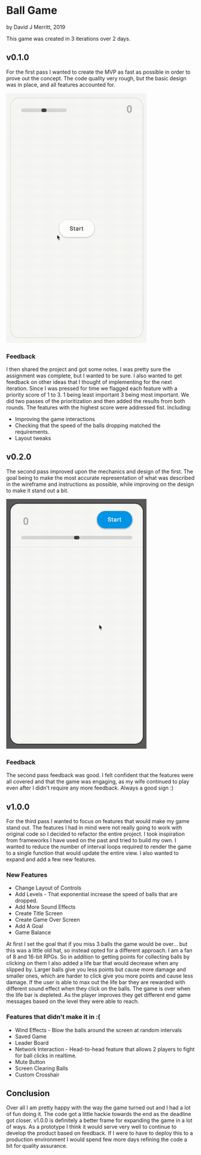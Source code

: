 # Ball Game
by David J Merritt, 2019

This game was created in 3 iterations over 2 days.

## v0.1.0
For the first pass I wanted to create the MVP as fast as possible in order to prove out the concept.  The code quality very rough, but the basic design was in place, and all features accounted for.

<img src="img/ball_game_demo_v0_1_0_1080p_24fps.gif" width="375" height="667">

### Feedback
I then shared the project and got some notes.  I was pretty sure the assignment was complete, but I wanted to be sure. I also wanted to get feedback on other ideas that I thought of implementing for the next iteration.  Since I was pressed for time we flagged each feature with a priority score of 1 to 3.  1 being least important 3 being most important.  We did two passes of the prioritization and then added the results from both rounds.  The features with the highest score were addressed fist. Including:
- Improving the game interactions
- Checking that the speed of the balls dropping matched the requirements.
- Layout tweaks

## v0.2.0
The second pass improved upon the mechanics and design of the first.  The goal being to make the most accurate representation of what was described in the wireframe and instructions as possible, while improving on the design to make it stand out a bit.

<img src="img/ball_game_demo_v0_2_0_1080p_24fps.gif" width="375" height="667">

### Feedback
The second pass feedback was good. I felt confident that the features were all covered and that the game was engaging, as my wife continued to play even after I didn't require any more feedback.  Always a good sign :)  

## v1.0.0
For the third pass I wanted to focus on features that would make my game stand out. The features I had in mind were not really going to work with original code so I decided to refactor the entire project.  I took inspiration from frameworks I have used on the past and tried to build my own. I wanted to reduce the number of interval loops required to render the game to a single function that would update the entire view.  I also wanted to expand and add a few new features.

### New Features
- Change Layout of Controls
- Add Levels - That exponential increase the speed of balls that are dropped.
- Add More Sound Effects
- Create Title Screen
- Create Game Over Screen
- Add A Goal
- Game Balance

At first I set the goal that if you miss 3 balls the game would be over... but this was a little old hat, so instead opted for a different approach.  I am a fan of 8 and 16-bit RPGs.  So in addition to getting points for collecting balls by clicking on them I also added a life bar that would decrease when any slipped by. Larger balls give you less points but cause more damage and smaller ones, which are harder to click give you more points and cause less damage.  If the user is able to max out the life bar they are rewarded with different sound effect when they click on the balls.  The game is over when the life bar is depleted.  As the player improves they get different end game messages based on the level they were able to reach.  

### Features that didn't make it in :(
- Wind Effects - Blow the balls around the screen at random intervals
- Saved Game
- Leader Board
- Network Interaction - Head-to-head feature that allows 2 players to fight for ball clicks in realtime.
- Mute Button
- Screen Clearing Balls
- Custom Crosshair

## Conclusion
Over all I am pretty happy with the way the game turned out and I had a lot of fun doing it.  The code got a little hackie towards the end as the deadline got closer. v1.0.0 is definitely a better frame for expanding the game in a lot of ways.  As a prototype I think it would serve very well to continue to develop the product based on feedback.  If I were to have to deploy this to a production environment I would spend few more days refining the code a bit for quality assurance.
